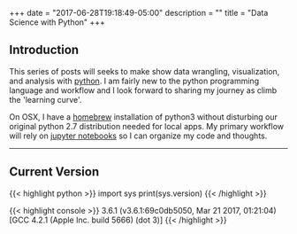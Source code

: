 +++
date = "2017-06-28T19:18:49-05:00"
description = ""
title = "Data Science with Python"
+++

## Introduction

This series of posts will seeks to make show data wrangling, visualization, and analysis with [python](https://www.python.org/). I am fairly new to the python programming language and workflow and I look forward to sharing my journey as climb the 'learning curve'.

On OSX, I have a [homebrew](https://brew.sh/) installation of python3 without disturbing our original python 2.7 distribution needed for local apps. My primary workflow will rely on [jupyter notebooks](http://jupyter.org/) so I can organize my code and thoughts.

<hr>

## Current Version

{{< highlight python >}}
import sys
print(sys.version)
{{< /highlight >}}

{{< highlight console >}}
3.6.1 (v3.6.1:69c0db5050, Mar 21 2017, 01:21:04)
[GCC 4.2.1 (Apple Inc. build 5666) (dot 3)]
{{< /highlight >}}
